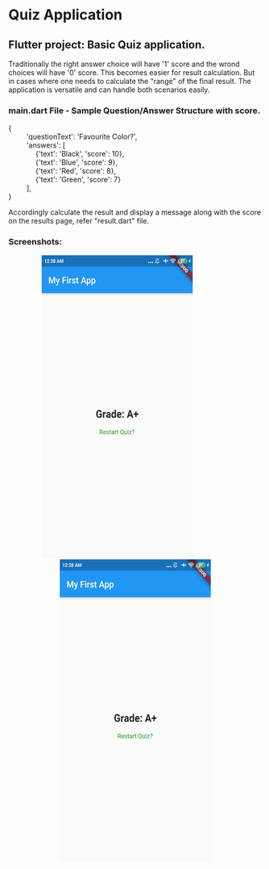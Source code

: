 # Quiz Application

## Flutter project: Basic Quiz application.

Traditionally the right answer choice will have '1' score and the wrond choices will have '0' score. This becomes easier for result calculation. But in cases where one needs to calculate the "range" of the final result. The application is versatile and can handle both scenarios easily.

### main.dart File - Sample Question/Answer Structure with score.
{<br>
      &emsp; &emsp; 'questionText': 'Favourite Color?',<br>
      &emsp; &emsp; 'answers': [<br>
        &emsp; &emsp; &emsp; {'text': 'Black', 'score': 10},<br>
        &emsp; &emsp; &emsp; {'text': 'Blue', 'score': 9},<br>
        &emsp; &emsp; &emsp; {'text': 'Red', 'score': 8},<br>
        &emsp; &emsp; &emsp; {'text': 'Green', 'score': 7}<br>
      &emsp; &emsp; ],<br>
 }<br>
 
 Accordingly calculate the result and display a message along with the score on the results page, refer "result.dart" file. 
 
### Screenshots:

<p align="center"> 
<img width="300" height="600" src="https://github.com/Dhruvpolaris/flutter_quiz_app/blob/master/Screenshots/FirstAppSs1.jpg">
&emsp; &emsp; &emsp; &emsp; 
<img width="300" height="600" src="https://github.com/Dhruvpolaris/flutter_quiz_app/blob/master/Screenshots/FirstAppSs1.jpg">
</p>
